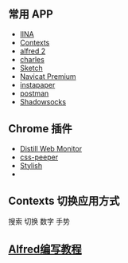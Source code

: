 
## 常用 APP

<!-- * [CheatSheet](https://www.grandtotal.biz/CheatSheet/) -->
* [IINA](https://lhc70000.github.io/iina/zh-cn/)
* [Contexts](http://xclient.info/s/contexts.html)
* [alfred 2](http://xclient.info/s/alfred.html)
* [charles](http://xclient.info/s/charles.html)
* [Sketch](http://xclient.info/s/sketch.html)
* [Navicat Premium](http://xclient.info/s/navicat-premium.html)
* [instapaper](https://www.instapaper.com/)
* [postman](https://www.getpostman.com/)
* [Shadowsocks](https://github.com/shadowsocks)

## Chrome 插件
* [Distill Web Monitor](https://zhuanlan.zhihu.com/p/26180758)
* [css-peeper](https://chrome.google.com/webstore/detail/css-peeper/mbnbehikldjhnfehhnaidhjhoofhpehk)
* [Stylish](https://sspai.com/post/34508)
* [](https://chrome.google.com/webstore/detail/%E6%83%A0%E6%83%A0%E8%B4%AD%E7%89%A9%E5%8A%A9%E6%89%8B/ohjkicjidmohhfcjjlahfppkdblibkkb?hl=zh-CN)


## Contexts 切换应用方式

搜索 切换 数字 手势

## [Alfred编写教程](env/alfred.md)
